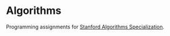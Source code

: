 # Algorithms

Programming assignments for [Stanford Algorithms Specialization](https://www.coursera.org/specializations/algorithms).